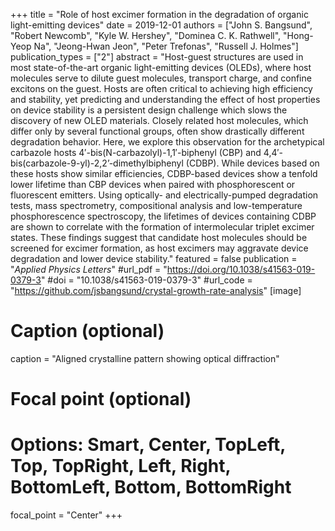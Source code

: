 +++
title = "Role of host excimer formation in the degradation of organic light-emitting devices"
date = 2019-12-01
authors = ["John S. Bangsund", "Robert Newcomb", "Kyle W. Hershey", "Dominea C. K. Rathwell", "Hong-Yeop Na", "Jeong-Hwan Jeon", "Peter Trefonas", "Russell J. Holmes"]
publication_types = ["2"]
abstract = "Host-guest structures are used in most state-of-the-art organic light-emitting devices (OLEDs), where host molecules serve to dilute guest molecules, transport charge, and confine excitons on the guest. Hosts are often critical to achieving high efficiency and stability, yet predicting and understanding the effect of host properties on device stability is a persistent design challenge which slows the discovery of new OLED materials. Closely related host molecules, which differ only by several functional groups, often show drastically different degradation behavior. Here, we explore this observation for the archetypical carbazole hosts 4′-bis(N-carbazolyl)-1,1′-biphenyl (CBP) and 4,4′-bis(carbazole-9-yl)-2,2’-dimethylbiphenyl (CDBP). While devices based on these hosts show similar efficiencies, CDBP-based devices show a tenfold lower lifetime than CBP devices when paired with phosphorescent or fluorescent emitters. Using optically- and electrically-pumped degradation tests, mass spectrometry, compositional analysis and low-temperature phosphorescence spectroscopy, the lifetimes of devices containing CDBP are shown to correlate with the formation of intermolecular triplet excimer states. These findings suggest that candidate host molecules should be screened for excimer formation, as host excimers may aggravate device degradation and lower device stability."
featured = false
publication = "*Applied Physics Letters*"
#url_pdf = "https://doi.org/10.1038/s41563-019-0379-3"
#doi = "10.1038/s41563-019-0379-3"
#url_code = "https://github.com/jsbangsund/crystal-growth-rate-analysis"
[image]
  # Caption (optional)
  caption = "Aligned crystalline pattern showing optical diffraction"

  # Focal point (optional)
  # Options: Smart, Center, TopLeft, Top, TopRight, Left, Right, BottomLeft, Bottom, BottomRight
  focal_point = "Center"
+++
